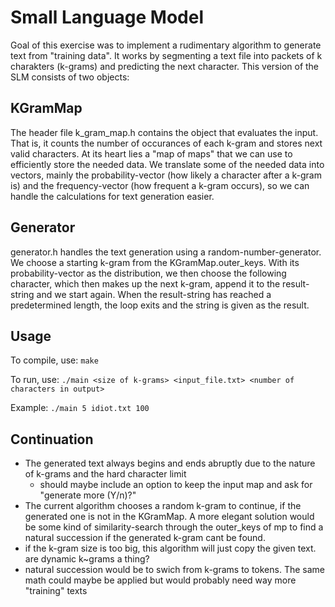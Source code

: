 # Small Language Model
Goal of this exercise was to implement a rudimentary algorithm to generate text from "training data".
It works by segmenting a text file into packets of k charakters (k-grams) and predicting the next character.
This version of the SLM consists of two objects:

## KGramMap
The header file k_gram_map.h contains the object that evaluates the input. That is, it counts the number of occurances of each k-gram and stores next valid characters. At its heart lies a "map of maps" that we can use to efficiently store the needed data. 
We translate some of the needed data into vectors, mainly the probability-vector (how likely a character after a k-gram is) and the frequency-vector (how frequent a k-gram occurs), so we can handle the calculations for text generation easier.

## Generator
generator.h handles the text generation using a random-number-generator. We choose a starting k-gram from the KGramMap.outer_keys. With its probability-vector as the distribution, we then choose the following character, which then makes up the next k-gram, append it to the result-string and we start again. When the result-string has reached a predetermined length, the loop exits and the string is given as the result.

## Usage
To compile, use: `make`

To run, use: `./main <size of k-grams> <input_file.txt> <number of characters in output>`

Example: `./main 5 idiot.txt 100`

## Continuation
- The generated text always begins and ends abruptly due to the nature of k-grams and the hard character limit
    - should maybe include an option to keep the input map and ask for "generate more (Y/n)?"
- The current algorithm chooses a random k-gram to continue, if the generated one is not in the KGramMap. A more elegant solution would be some kind of similarity-search through the outer_keys of mp to find a natural succession if the generated k-gram cant be found.
- if the k-gram size is too big, this algorithm will just copy the given text. are dynamic k~grams a thing?
- natural succession would be to swich from k-grams to tokens. The same math could maybe be applied but would probably need way more "training" texts

